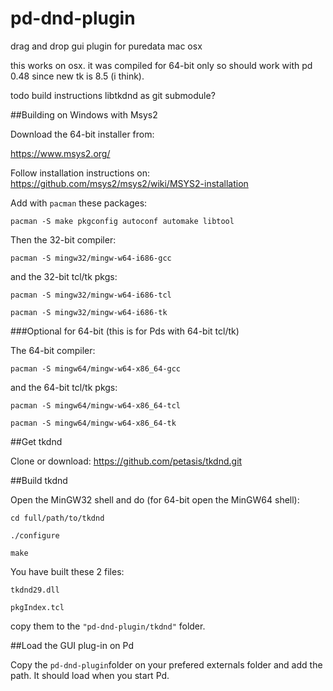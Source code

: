 # pd-dnd-plugin
drag and drop gui plugin for puredata mac osx

this works on osx. it was compiled for 64-bit only so should work with pd 0.48 since new tk is 8.5 (i think). 

todo
build instructions
libtkdnd as git submodule?


##Building on Windows with Msys2

Download the 64-bit installer from:

https://www.msys2.org/

Follow installation instructions on: https://github.com/msys2/msys2/wiki/MSYS2-installation

Add with `pacman` these packages:

`pacman -S make pkgconfig autoconf automake libtool`

Then the 32-bit compiler:

`pacman -S mingw32/mingw-w64-i686-gcc `

and the 32-bit tcl/tk pkgs:

`pacman -S mingw32/mingw-w64-i686-tcl`
 
`pacman -S mingw32/mingw-w64-i686-tk` 

###Optional for 64-bit (this is for Pds with 64-bit tcl/tk)

The 64-bit compiler:

`pacman -S mingw64/mingw-w64-x86_64-gcc`

and the 64-bit tcl/tk pkgs:

`pacman -S mingw64/mingw-w64-x86_64-tcl` 

`pacman -S mingw64/mingw-w64-x86_64-tk`


##Get tkdnd

Clone or download:
https://github.com/petasis/tkdnd.git

##Build tkdnd

Open the MinGW32 shell and do (for 64-bit open the MinGW64 shell):

`cd full/path/to/tkdnd`

`./configure`

`make`

You have built these 2 files:

`tkdnd29.dll`

`pkgIndex.tcl`

copy them to the `"pd-dnd-plugin/tkdnd"` folder.

##Load the GUI plug-in on Pd

Copy the `pd-dnd-plugin`folder on your prefered externals folder and add the path. It should load when you start Pd.
